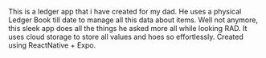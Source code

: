 This is a ledger app that i have created for my dad. He uses a physical Ledger Book till date to manage all this data about items. Well not anymore, this sleek app does all the things he asked more all while looking RAD. It uses cloud storage to store all values and hoes so effortlessly.
Created using ReactNative + Expo.
